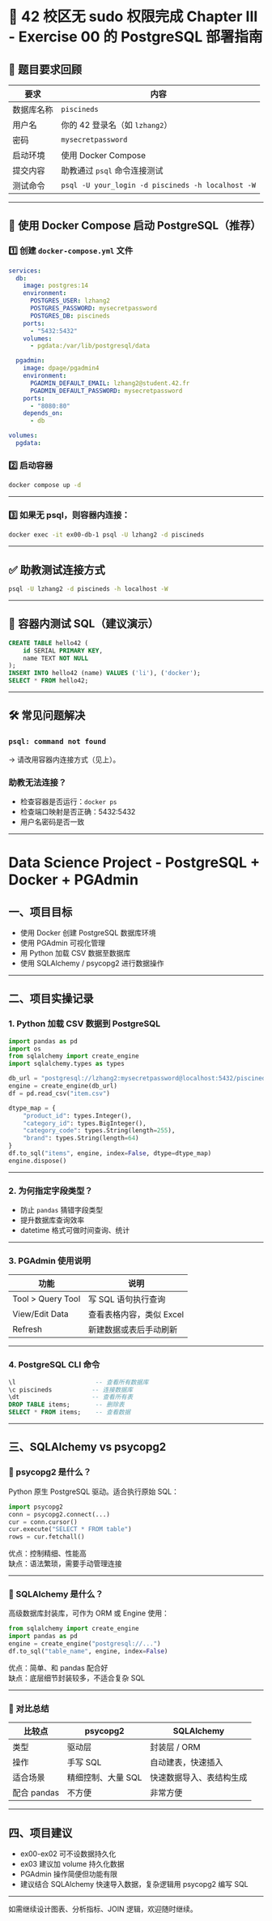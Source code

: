 
# 📘 42 校区无 sudo 权限完成 Chapter III - Exercise 00 的 PostgreSQL 部署指南

## 🎯 题目要求回顾

| 要求       | 内容                              |
|------------|-----------------------------------|
| 数据库名称 | `piscineds`                       |
| 用户名     | 你的 42 登录名（如 `lzhang2`）     |
| 密码       | `mysecretpassword`                |
| 启动环境   | 使用 Docker Compose                |
| 提交内容   | 助教通过 `psql` 命令连接测试       |
| 测试命令   | `psql -U your_login -d piscineds -h localhost -W` |

---

## 🐳 使用 Docker Compose 启动 PostgreSQL（推荐）

### 1️⃣ 创建 `docker-compose.yml` 文件

```yaml
services:
  db:
    image: postgres:14
    environment:
      POSTGRES_USER: lzhang2
      POSTGRES_PASSWORD: mysecretpassword
      POSTGRES_DB: piscineds
    ports:
      - "5432:5432"
    volumes:
      - pgdata:/var/lib/postgresql/data

  pgadmin:
    image: dpage/pgadmin4
    environment:
      PGADMIN_DEFAULT_EMAIL: lzhang2@student.42.fr
      PGADMIN_DEFAULT_PASSWORD: mysecretpassword
    ports:
      - "8080:80"
    depends_on:
      - db

volumes:
  pgdata:
```

### 2️⃣ 启动容器

```bash
docker compose up -d
```

---

### 3️⃣ 如果无 psql，则容器内连接：

```bash
docker exec -it ex00-db-1 psql -U lzhang2 -d piscineds
```

---

## ✅ 助教测试连接方式

```bash
psql -U lzhang2 -d piscineds -h localhost -W
```

---

## 🧪 容器内测试 SQL（建议演示）

```sql
CREATE TABLE hello42 (
    id SERIAL PRIMARY KEY,
    name TEXT NOT NULL
);
INSERT INTO hello42 (name) VALUES ('li'), ('docker');
SELECT * FROM hello42;
```

---

## 🛠 常见问题解决

### `psql: command not found`

→ 请改用容器内连接方式（见上）。

### 助教无法连接？

- 检查容器是否运行：`docker ps`
- 检查端口映射是否正确：5432:5432
- 用户名密码是否一致

---

# Data Science Project - PostgreSQL + Docker + PGAdmin

## 一、项目目标

* 使用 Docker 创建 PostgreSQL 数据库环境
* 使用 PGAdmin 可视化管理
* 用 Python 加载 CSV 数据至数据库
* 使用 SQLAlchemy / psycopg2 进行数据操作

---

## 二、项目实操记录

### 1. Python 加载 CSV 数据到 PostgreSQL

```python
import pandas as pd
import os
from sqlalchemy import create_engine
import sqlalchemy.types as types

db_url = "postgresql://lzhang2:mysecretpassword@localhost:5432/piscineds"
engine = create_engine(db_url)
df = pd.read_csv("item.csv")

dtype_map = {
    "product_id": types.Integer(),
    "category_id": types.BigInteger(),
    "category_code": types.String(length=255),
    "brand": types.String(length=64)
}
df.to_sql("items", engine, index=False, dtype=dtype_map)
engine.dispose()
```

---

### 2. 为何指定字段类型？

* 防止 `pandas` 猜错字段类型
* 提升数据库查询效率
* datetime 格式可做时间查询、统计

---

### 3. PGAdmin 使用说明

| 功能                        | 说明                       |
|-----------------------------|----------------------------|
| Tool > Query Tool           | 写 SQL 语句执行查询          |
| View/Edit Data              | 查看表格内容，类似 Excel     |
| Refresh                     | 新建数据或表后手动刷新       |

---

### 4. PostgreSQL CLI 命令

```sql
\l                      -- 查看所有数据库
\c piscineds           -- 连接数据库
\dt                    -- 查看所有表
DROP TABLE items;       -- 删除表
SELECT * FROM items;    -- 查看数据
```

---

## 三、SQLAlchemy vs psycopg2

### 🔹 psycopg2 是什么？

Python 原生 PostgreSQL 驱动。适合执行原始 SQL：

```python
import psycopg2
conn = psycopg2.connect(...)
cur = conn.cursor()
cur.execute("SELECT * FROM table")
rows = cur.fetchall()
```

优点：控制精细、性能高  
缺点：语法繁琐，需要手动管理连接

---

### 🔹 SQLAlchemy 是什么？

高级数据库封装库，可作为 ORM 或 Engine 使用：

```python
from sqlalchemy import create_engine
import pandas as pd
engine = create_engine("postgresql://...")
df.to_sql("table_name", engine, index=False)
```

优点：简单、和 pandas 配合好  
缺点：底层细节封装较多，不适合复杂 SQL

---

### 🔸 对比总结

| 比较点         | psycopg2     | SQLAlchemy                  |
|----------------|--------------|-----------------------------|
| 类型           | 驱动层        | 封装层 / ORM               |
| 操作           | 手写 SQL      | 自动建表，快速插入            |
| 适合场景       | 精细控制、大量 SQL | 快速数据导入、表结构生成      |
| 配合 pandas    | 不方便        | 非常方便                     |

---

## 四、项目建议

* ex00-ex02 可不设数据持久化
* ex03 建议加 volume 持久化数据
* PGAdmin 操作简便但功能有限
* 建议结合 SQLAlchemy 快速导入数据，复杂逻辑用 psycopg2 编写 SQL

---

如需继续设计图表、分析指标、JOIN 逻辑，欢迎随时继续。
